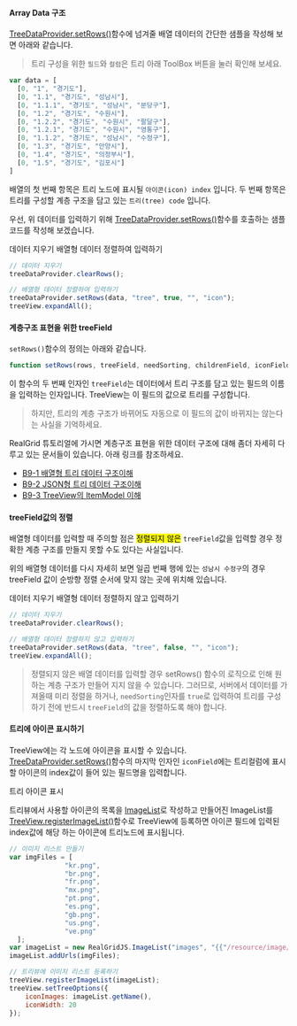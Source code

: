 
#### Array Data 구조

[TreeDataProvider.setRows()](http://help.realgrid.com/api/TreeDataProvider/setRows/)함수에 넘겨줄 배열 데이터의 간단한 샘플을 작성해 보면 아래와 같습니다.
> 트리 구성을 위한 `필드`와 `컬럼`은 트리 아래 ToolBox 버튼을 눌러 확인해 보세요.

```js
var data = [
  [0, "1", "경기도"],
  [0, "1.1", "경기도", "성남시"],
  [0, "1.1.1", "경기도", "성남시", "분당구"],
  [0, "1.2", "경기도", "수원시"],
  [0, "1.2.2", "경기도", "수원시", "팔달구"],
  [0, "1.2.1", "경기도", "수원시", "영통구"],
  [0, "1.1.2", "경기도", "성남시", "수정구"],
  [0, "1.3", "경기도", "안양시"],
  [0, "1.4", "경기도", "의정부시"],
  [0, "1.5", "경기도", "김포시"]
]
```

배열의 첫 번째 항목은 트리 노드에 표시될 `아이콘(icon) index` 입니다.
두 번째 항목은 트리를 구성할 계층 구조을 담고 있는 `트리(tree) code` 입니다.

우선, 위 데이터를 입력하기 위해 [TreeDataProvider.setRows()](http://help.realgrid.com/api/TreeDataProvider/setRows/)함수를 호출하는 샘플 코드를 작성해 보겠습니다.

<a class="btn primary small round lowercase" id="clearRows">데이터 지우기</a>
<a class="btn primary small round lowercase" id="setRowsNeedSorting">배열형 데이터 정렬하여 입력하기</a>

```js
// 데이터 지우기
treeDataProvider.clearRows();

// 배열형 데이터 정렬하여 입력하기
treeDataProvider.setRows(data, "tree", true, "", "icon");
treeView.expandAll();
```

#### 계층구조 표현을 위한 treeField

`setRows()`함수의 정의는 아래와 같습니다.

```javascript
function setRows(rows, treeField, needSorting, childrenField, iconField) {}
```
이 함수의 두 번째 인자인 `treeField`는 데이터에서 트리 구조를 담고 있는 필드의 이름을 입력하는 인자입니다.
TreeView는 이 필드의 값으로 트리를 구성합니다.

> 하지만, 트리의 계층 구조가 바뀌어도 자동으로 이 필드의 값이 바뀌지는 않는다는 사실을 기억하세요.

RealGrid 튜토리얼에 가시면 계층구조 표현을 위한 데이터 구조에 대해 좀더 자세히 다루고 있는 문서들이 있습니다. 아래 링크를 참조하세요.

- [B9-1 배열형 트리 데이터 구조이해](http://help.realgrid.com/tutorial/b9-1/)
- [B9-2 JSON형 트리 데이터 구조이해](http://help.realgrid.com/tutorial/b9-2/)
- [B9-3 TreeView의 ItemModel 이해](http://help.realgrid.com/tutorial/b9-3/)

#### treeField값의 정렬

배열형 데이터를 입력할 때 주의할 점은 <mark>정렬되지 않은</mark> `treeField`값을 입력할 경우 정확한 계층 구조를 만들지 못할 수도 있다는 사실입니다.

위의 배열형 데이터를 다시 자세히 보면 일곱 번째 행에 있는 `성남시 수정구`의 경우 treeField 값이 순방향 정렬 순서에 맞지 않는 곳에 위치해 있습니다.

<a class="btn primary small round lowercase" id="clearRows">데이터 지우기</a>
<a class="btn primary small round lowercase" id="setRowsNoSorting">배열형 데이터 정렬하지 않고 입력하기</a>

```js
// 데이터 지우기
treeDataProvider.clearRows();

// 배열형 데이터 정렬하지 않고 입력하기
treeDataProvider.setRows(data, "tree", false, "", "icon");
treeView.expandAll();
```

> 정렬되지 않은 배열 데이터를 입력할 경우 setRows() 함수의 로직으로 인해 원하는 계층 구조가 만들어 지지 않을 수 있습니다.
> 그러므로, 서버에서 데이터를 가져올때 미리 정렬을 하거나, `needSorting`인자를 `true`로 입력하여 트리를 구성하기 전에
> 반드시 `treeField`의 값을 정렬하도록 해야 합니다.


#### 트리에 아이콘 표시하기

TreeView에는 각 노드에 아이콘을 표시할 수 있습니다.
[TreeDataProvider.setRows()](http://help.realgrid.com/api/TreeDataProvider/setRows/)함수의 마지막 인자인 `iconField`에는
트리컬럼에 표시할 아이콘의 index값이 들어 있는 필드명을 입력합니다.

<a class="btn primary small round lowercase" id="setIcons">트리 아이콘 표시</a>

트리뷰에서 사용할 아이콘의 목록을 [ImageList](http://help.realgrid.com/api/features/Image%20List/)로 작성하고 만들어진 ImageList를
[TreeView.registerImageList()](http://help.realgrid.com/api/GridView/registerImageList/)함수로 TreeView에 등록하면 아이콘 필드에 입력된 index값에 해당 하는 아이콘에 트리노드에 표시됩니다.

```js
// 이미지 리스트 만들기
var imgFiles = [
              "kr.png",
              "br.png",
              "fr.png",
              "mx.png",
              "pt.png",
              "es.png",
              "gb.png",
              "us.png",
              "ve.png"
  ];
var imageList = new RealGridJS.ImageList("images", "{{"/resource/image/smallflag/" | prepend: site.baseurl}}");
imageList.addUrls(imgFiles);

// 트리뷰에 이미지 리스트 등록하기
treeView.registerImageList(imageList);
treeView.setTreeOptions({
    iconImages: imageList.getName(),
    iconWidth: 20
});
```

<script>

var data = [
    [0, "1", "경기도"],
    [0, "1.1", "경기도", "성남시"],
    [0, "1.1.1", "경기도", "성남시", "분당구"],
    [0, "1.2", "경기도", "수원시"],
    [0, "1.2.2", "경기도", "수원시", "팔달구"],
    [0, "1.2.1", "경기도", "수원시", "영통구"],
    [0, "1.1.2", "경기도", "성남시", "수정구"],
    [0, "1.3", "경기도", "안양시"],
    [0, "1.4", "경기도", "의정부시"],
    [0, "1.5", "경기도", "김포시"]
]

$('#setRowsNeedSorting').click(function() {
  treeDataProvider.setRows(data, "tree", true, "", "icon");
  treeView.expandAll();
});

$('#setRowsNoSorting').click(function() {
  treeDataProvider.setRows(data, "tree", false, "", "icon");
  treeView.expandAll();
});

$('#clearRows').click(function() {
  treeDataProvider.clearRows();
});

$('#setIcons').click(function() {
  var imgFiles = [
                "kr.png",
                "br.png",
                "fr.png",
                "mx.png",
                "pt.png",
                "es.png",
                "gb.png",
                "us.png",
                "ve.png"
    ];
  var imageList = new RealGridJS.ImageList("images", "{{"/resource/image/smallflag/" | prepend: site.baseurl}}");
  imageList.addUrls(imgFiles);

  treeView.registerImageList(imageList);

  treeView.setTreeOptions({
      iconImages: imageList.getName(),
      iconWidth: 20
  });
})



</script>
